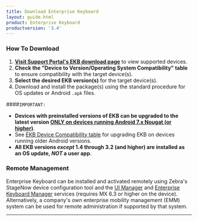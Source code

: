 ```yaml
---
title: Download Enterprise Keyboard
layout: guide.html
product: Enterprise Keyboard
productversion: '3.4'
---
```




### How To Download

1. **[Visit Support Portal's EKB download page](https://www.zebra.com/us/en/support-downloads/software/productivity-apps/enterprise-keyboard.html)** to view supported devices.
2. **Check the "Device to Version/Operating System Compatibility" table** to ensure compatibility with the target device(s). 
3. **Select the desired EKB version(s)** for the target device(s).<br> 
4. Download and install the package(s) using the standard procedure for OS updates or Android `.apk` files.

####`IMPORTANT:`
* **Devices with preinstalled versions of EKB can be upgraded to the latest version <u>ONLY on devices running Android 7.x Nougat (or higher)</u>**. 
* See [EKB Device Compatibility table](https://www.zebra.com/us/en/support-downloads/software/productivity-apps/enterprise-keyboard.html) for upgrading EKB on devices running older Android versions. 
* **All EKB versions *except* 1.4 through 3.2 (and higher) are installed as an OS update, *NOT* a user app**.  

### Remote Management
Enterprise Keyboard can be installed and activated remotely using Zebra's StageNow device configuration tool and the [UI Manager](/stagenow/latest/csp/ui/) and [Enterprise Keyboard Manager](/stagenow/latest/csp/enterprisekeyboard) services (requires MX 6.3 or higher on the device). Alternatively, a company's own enterprise mobility management (EMM) system can be used for remote administration if supported by that system. 

<!-- 
### Remote Management
Enterprise Keyboard can be managed remotely using [StageNow](../../../../) and the [UI Manager](/mx/uimgr/) service (requires MX 6.3 or higher) or a company's own enterprise mobility management (EMM) system (if supported by that system). 

See the [Enterprise Keyboard Manager guide](../../../../mx/enterprisekeyboardmgr) for details.
 -->

<!-- 10/23/19- supported device lists are now maintained by support portal team. 

### Supported Devices


Supports the following Zebra devices running Android 9.x Pie: 

* **PS20**  
* **TC52**
* **TC72**

Supports the following Zebra devices running Android 8.x Oreo: 

* **CC600**
* **CC6000**
* **EC30**
* **ET51**
* **ET50**
* **ET55**
* **ET56**
* **L10**
* **MC33X**
* **MC93**
* PS20
* **TC83**
* TC51
* TC51 HC
* TC52
* TC56
* TC57
* TC70x
* TC72
* TC75x
* TC77
* VC80x 
* **VC83** 

Supports the following Zebra devices running Android 7.x Nougat: 

* **ET51**
* **ET56**
* **MC33X**
* TC51 HC
* TC51
* TC56
* TC70X
* TC75X
* VC80X
* WT6000

**Bold text** indicates device support newly added with the current version. 

-----

<u>EKB 2.2 comes pre-installed</u> on the following Zebra devices running Android 8.x Oreo: 

* **VC8300**

<u>EKB 2.1 comes pre-installed</u> on the following Zebra devices running Android 8.x Oreo: 

* **CC605**
* **CC610**
* **MC93**
* **TC8200**

<u>EKB 2.0 comes pre-installed</u> on the following Zebra devices running Android 8.x Oreo: 

* **MC33**
* **PS20**
* **TC51**
* **TC51 Healthcare**
* **TC52**
* **TC56**
* **TC56 Healthcare**
* **TC57**
* **TC70x**
* **TC72**
* **TC75x**
* **TC77**
* **VC80x**

<u>EKB 2.0 comes pre-installed</u> on the following Zebra devices running Android 7.x Nougat: 

 * **MC33**
 * **TC51**
 * **TC51 Healthcare**
 * **TC56**
 * **TC56 Healthcare**
 * **TC70x**
 * **TC75x**
 * **VC80x**
 * **WT6000**

**Note: For Nougat devices not listed above** and/or that do not have EKB pre-installed, see ["How to Download"](#howtodownload) below. 

-----

### Pre-Nougat Options

**<u>EKB 2.0 is added as a LifeGuard patch</u>** on Zebra devices listed below running Android 6.x Marshmallow or older.

 * **TC51**
 * **TC51 Healthcare**
 * **TC56**
 * **TC56 Healthcare**
 * **TC70x**
 * **TC75x**
 * **WT6000**

**To install EKB 2.0 on a device listed above**: 

1. Visit the [LifeGuard download page](https://www.zebra.com/us/en/support-downloads/lifeguard-security.html). 
2. Identify and download the appropriate patch for the device and its OS. 
3. Apply the patch using instructions that accompany the download.

-----

**<u>EKB 1.6</u> is installed as a user app** for the following pre-Nougat devices: 

**Running Android 6.x Marshmallow**: 

* **ET50**
* **ET55**
* **TC51**
* **TC51 Healthcare**
* **TC56**
* **TC56 Healthcare**
* **TC70x**
* **TC75x** 

**Running Android 5.x Lollipop**: 

* **ET50**
* **ET55**
* **MC18**
* **MC40**
* **TC70**
* **TC75**
* **TC8000**
* **WT6000**

**Running Android 4.4 KitKat**: 

* **MC40**
* **TC55**
* **TC70**
* **TC75**
* **TC8000**

**NOTE**: The ability install OS Updates on Zebra devices running Android Lollipop has been disabled. **Enterprise Keyboard versions prior to 1.4 install as an OS update and therefore cannot be installed on devices running Lollipop**. For more information, please [contact a Zebra representative or partner](https://www.zebra.com/us/en/about-zebra/contact-zebra.html). 
-->

-----